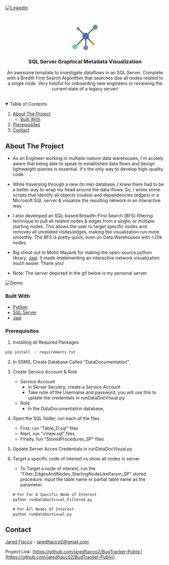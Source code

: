 
<!-- PROJECT SHIELDS -->
[![LinkedIn][linkedin-shield]][linkedin-url]



<!-- PROJECT LOGO -->
<br />
<p align="center">
  <a href="https://github.com/jaredfiacco2/SQLServer_GenerateDagsWithMetadata">
    <img src="images/network.png" alt="Logo" width="80" height="80">
  </a>

  <h3 align="center">SQL Server Graphical Metadata Visualization</h3>

  <p align="center">
    An awesome template to investigate dataflows in an SQL Server. Complete with a Bredth First Search Algorithim that searches doe all nodes related to a single node. Very helpful for onboarding new engineers or reviewing the current state of a legacy server!
    <br />
    <br />
  </p>
</p>



<!-- TABLE OF CONTENTS -->
<details open="open">
  <summary>Table of Contents</summary>
  <ol>
    <li>
      <a href="#about-the-project">About The Project</a>
      <ul>
        <li><a href="#built-with">Built With</a></li>
      </ul>
    </li>
    <li><a href="#prerequisites">Prerequisites</a></li>
    <li><a href="#contact">Contact</a></li>
  </ol>
</details>



<!-- ABOUT THE PROJECT -->
## About The Project

- As an Engineer working in multiple mature data warehouses, I'm acutely aware that being able to speak to established data flows and design lightweight queries is essential. It's the only way to develop high-quality code.

- While traversing through a new (to me) database, I knew there had to be a better way to wrap my head around the data-flows. So, I wrote some scripts that identify all objects (nodes) and dependencies (edges) in a Microsoft SQL server & visualize the resulting network in an interactive way.

- I also developed an SQL-based Breadth-First Search (BFS) filtering technique to pull all related nodes & edges from a single, or multiple starting nodes. This allows the user to target specific nodes and removes all unrelated nodes/edges, making the visualization run more smoothly. The BFS is pretty quick, even on Data Warehouses with >20k nodes.

- Big shout out to Mohit Mayank for making the open-source python library: [Jaal](https://github.com/imohitmayank/jaal). It made implementing an interactive network visualization much easier. Thank you!

- Note: The server depicted in the gif below is my personal server.

<img src="demo.gif" alt="Demo"/>

### Built With

* [Python](https://python.org)
* [SQL Server](https://www.microsoft.com/en-us/sql-server/sql-server-downloads)
* [Jaal](https://github.com/imohitmayank/jaal)

### Prerequisites

1. Installing all Required Packages
  ```sh
  pip install -r requirements.txt
  ```

2. In SSMS, Create Database Called "DataDocumentation". 

3. Create Service Account & Role
    - Service Account
        - In Server Secutiry, create a Service Account
        - Take note of the Username and password, you will use this to update the credentials in runDataDocVisual.py 
    - Role
        - In the DataDocumentation database, 

4. Open the SQL folder, run each of the files
    - First, run "Table_D.sql" files
    - Next, run "vView.sql" files
    - Finally, fun "StoredProcedures_SP" files

5. Update Server Acces Credentials in runDataDocVisual.py  

6. Target a specific node of interest vs show all nodes in server
    - To Target a node of interest, run the "Filter_EdgesAndNodes_StartingNodeLikeParam_SP" stored procedure. Input the table name or partial table name as the parameter. 
    ```
    # For For A Specific Node of Interest
    python runDataDocVisual_Filtered.py
    ```

    ```
    # For All Nodes Of Interest
    python runDataDocVisual.py
    ```


<!-- CONTACT -->
## Contact

[Jared Fiacco](https://www.linkedin.com/in/jaredfiacco/) - jaredfiacco2@gmail.com

Project Link: [https://github.com/jaredfiacco2/BugTracker-Public](https://github.com/jaredfiacco2/BugTracker-Public)






<!-- MARKDOWN LINKS & IMAGES -->
<!-- https://www.markdownguide.org/basic-syntax/#reference-style-links -->
[linkedin-shield]: https://img.shields.io/badge/-LinkedIn-black.svg?style=for-the-badge&logo=linkedin&colorB=555
[linkedin-url]: https://www.linkedin.com/in/jaredfiacco/
[features-oauth]: images/BugTrackerTools_Oauth.gif
[features-api]: images/BugTrackerTools_API.gif
[features-clickup]: images/BugTrackerTools_V05.gif
[features-dashboard]: images/BugTrackerTools_Dashboard_V01.gif
[features-workqueue]: images/BugTrackerTools_Workqueue.gif